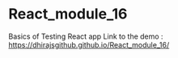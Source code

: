# React_module_16
Basics of Testing React app
Link to the demo : 
https://dhirajsgithub.github.io/React_module_16/
